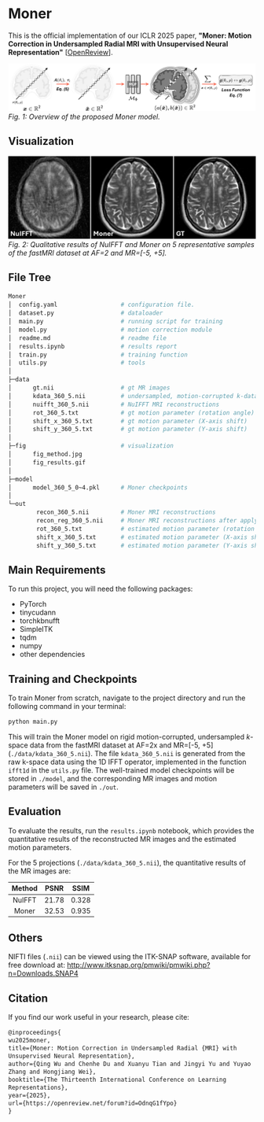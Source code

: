 # Moner

This is the official implementation of our ICLR 2025 paper, **"Moner: Motion Correction in Undersampled Radial MRI with Unsupervised Neural Representation"** [[OpenReview](https://openreview.net/forum?id=OdnqG1fYpo)].

![image](fig/fig_method.jpg)  
*Fig. 1: Overview of the proposed Moner model.*

## Visualization

![image](fig/fig_results.gif)  
*Fig. 2: Qualitative results of NuIFFT and Moner on 5 representative samples of the fastMRI dataset at AF=2 and MR=[-5, +5].*

## File Tree
```bash
Moner
│  config.yaml                  # configuration file.
│  dataset.py                   # dataloader
│  main.py                      # running script for training
│  model.py                     # motion correction module
│  readme.md                    # readme file
│  results.ipynb                # results report
│  train.py                     # training function
│  utils.py                     # tools
│
├─data
│      gt.nii                   # gt MR images
│      kdata_360_5.nii          # undersampled, motion-corrupted k-data
│      nuifft_360_5.nii         # NuIFFT MRI reconstructions
│      rot_360_5.txt            # gt motion parameter (rotation angle)
│      shift_x_360_5.txt        # gt motion parameter (X-axis shift)
│      shift_y_360_5.txt        # gt motion parameter (Y-axis shift)
│
├─fig                           # visualization
│      fig_method.jpg
│      fig_results.gif
│
├─model
│      model_360_5_0~4.pkl      # Moner checkpoints
│
└─out
        recon_360_5.nii         # Moner MRI reconstructions
        recon_reg_360_5.nii     # Moner MRI reconstructions after applying rigid registruction
        rot_360_5.txt           # estimated motion parameter (rotation angle)
        shift_x_360_5.txt       # estimated motion parameter (X-axis shift)
        shift_y_360_5.txt       # estimated motion parameter (Y-axis shift)
```



## Main Requirements
To run this project, you will need the following packages:
- PyTorch
- tinycudann
- torchkbnufft
- SimpleITK
- tqdm
- numpy
- other dependencies

## Training and Checkpoints

To train Moner from scratch, navigate to the project directory and run the following command in your terminal:

```bash
python main.py
```

This will train the Moner model on rigid motion-corrupted, undersampled *k*-space data from the fastMRI dataset at AF=2x and MR=[-5, +5] (`./data/kdata_360_5.nii`). The file `kdata_360_5.nii` is generated from the raw k-space data using the 1D IFFT operator, implemented in the function `ifft1d` in the `utils.py` file. The well-trained model checkpoints will be stored in `./model`, and the corresponding MR images and motion parameters will be saved in `./out`.


## Evaluation

To evaluate the results, run the `results.ipynb` notebook, which provides the quantitative results of the reconstructed MR images and the estimated motion parameters.

For the 5 projections (`./data/kdata_360_5.nii`), the quantitative results of the MR images are:

|Method         | PSNR  | SSIM |
|:------------------: |:--------------: | :------------: |
|NuIFFT   | 21.78 | 0.328 |
|Moner   | 32.53 | 0.935 |

## Others

NIFTI files (`.nii`) can be viewed using the ITK-SNAP software, available for free download at: http://www.itksnap.org/pmwiki/pmwiki.php?n=Downloads.SNAP4

## Citation

If you find our work useful in your research, please cite:
```
@inproceedings{
wu2025moner,
title={Moner: Motion Correction in Undersampled Radial {MRI} with Unsupervised Neural Representation},
author={Qing Wu and Chenhe Du and Xuanyu Tian and Jingyi Yu and Yuyao Zhang and Hongjiang Wei},
booktitle={The Thirteenth International Conference on Learning Representations},
year={2025},
url={https://openreview.net/forum?id=OdnqG1fYpo}
}
```
